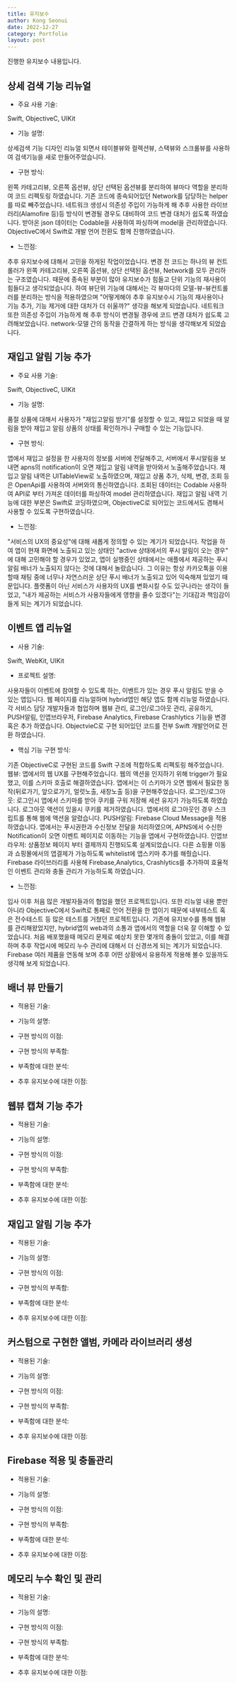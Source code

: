 ```yaml
---
title: 유지보수
author: Kong Seonui
date: 2022-12-27
category: Portfolio
layout: post
---
```

진행한 유지보수 내용입니다.

상세 검색 기능 리뉴얼
-------------
- 주요 사용 기술:

Swift, ObjectiveC, UIKit

- 기능 설명:

상세검색 기능 디자인 리뉴얼 되면서 테이블뷰와 컬렉션뷰, 스택뷰와 스크롤뷰를 사용하여 검색기능을 새로 만들어주었습니다.

- 구현 방식:

왼쪽 카테고리뷰, 오른쪽 옵션뷰, 상단 선택된 옵션뷰를 분리하여 뷰마다 역할을 분리하여 코드 리펙토링 하였습니다.
기존 코드에 종속되어있던 Network를 담당하는 helper를 따로 빼주었습니다.
네트워크 생성시 의존성 주입이 가능하게 해 추후 사용한 라이브러리(Alamofire 등)등 방식이 변경될 경우도 대비하여 코드 변경 대처가 쉽도록 하였습니다.
받아온 json 데이터는 Codable을 사용하여 파싱하며 model을 관리하였습니다.
ObjectiveC에서 Swift로 개발 언어 전환도 함께 진행하였습니다.

- 느낀점:

추후 유지보수에 대해서 고민을 하게된 작업이었습니다.
변경 전 코드는 하나의 뷰 컨트롤러가 왼쪽 카테고리뷰, 오른쪽 옵션뷰, 상단 선택된 옵션뷰, Network를 모두 관리하는 구조였습니다.
때문에 종속된 부분이 많아 유지보수가 힘들고 단위 기능의 재사용이 힘들다고 생각되었습니다.
하여 뷰단위 기능에 대해서는 각 뷰마다의 모델-뷰-뷰컨트롤러를 분리하는 방식을 적용하였으며 "어떻게해야 추후 유지보수시 기능의 재사용이나 기능 추가, 기능 제거에 대한 대처가 더 쉬울까?" 생각을 해보게 되었습니다.
네트워크 또한 의존성 주입이 가능하게 해 추후 방식이 변경될 경우에 코드 변경 대처가 쉽도록 고려해보았습니다.
network-모델 간의 동작을 간결하게 하는 방식을 생각해보게 되었습니다.


재입고 알림 기능 추가
-------------
- 주요 사용 기술:

Swift, ObjectiveC, UIKit

- 기능 설명:

품절 상품에 대해서 사용자가 "재입고알림 받기"를 설정할 수 있고, 재입고 되었을 때 알림을 받아 재입고 알림 상품의 상태를 확인하거나 구매할 수 있는 기능입니다.

- 구현 방식:

앱에서 재입고 설정을 한 사용자의 정보를 서버에 전달해주고, 서버에서 푸시알림을 보내면 apns의 notification이 오면 재입고 알림 내역을 받아와서 노출해주었습니다.
재입고 알림 내역은 UITableView로 노출하였으며, 재입고 상품 추가, 삭제, 변경, 조회 등은 OpenApi를 사용하여 서버와의 통신하였습니다.
조회된 데이터는 Codable 사용하여 API로 부터 가져온 데이터를 파싱하여 model 관리하였습니다.
재입고 알림 내역 기능에 대한 부분은 Swift로 코딩하였으며, ObjectiveC로 되어있는 코드에서도 겸해서 사용할 수 있도록 구현하였습니다.

- 느낀점:

"서비스의 UX의 중요성"에 대해 새롭게 정의할 수 있는 계기가 되었습니다. 작업을 하여 앱이 현재 화면에 노출되고 있는 상태인 "active 상태에서의 푸시 알림이 오는 경우" 에 대해 고민해야 할 경우가 있었고, 앱이 실행중인 상태에서는 애플에서 제공하는 푸시 알림 배너가 노출되지 않다는 것에 대해서 놀랐습니다.
그 이유는 항상 카카오톡을 이용할때 채팅 중에 너무나 자연스러운 상단 푸시 배너가 노출되고 있어 익숙해져 있었기 때문입니다.
플랫폼이 아닌 서비스가 사용자의 UX를 변화시킬 수도 있구나라는 생각이 들었고, "내가 제공하는 서비스가 사용자들에게 영향을 줄수 있겠다"는 기대감과 책임감이 들게 되는 계기가 되었습니다.


이벤트 앱 리뉴얼
-------------
- 사용 기술: 

Swift, WebKit, UIKit

- 프로젝트 설명:

사용자들이 이벤트에 참여할 수 있도록 하는, 이벤트가 있는 경우 푸시 알림도 받을 수 있는 앱입니다.
웹 페이지를 리뉴얼하며 hybrid앱인 해당 앱도 함께 리뉴얼 하였습니다.
각 서비스 담당 개발자들과 협업하며 웹뷰 관리, 로그인/로그아웃 관리, 공유하기, PUSH알림, 인앱브라우저, Firebase Analytics, Firebase Crashlytics 기능을 변경 혹은 추가 하였습니다.
ObjectvieC로 구현 되어있던 코드를 전부 Swift 개발언어로 전환 하였습니다.

- 핵심 기능 구현 방식: 

기존 ObjectiveC로 구현된 코드를 Swift 구조에 적합하도록 리펙토링 해주었습니다.
웹뷰: 앱에서의 웹 UX를 구현해주었습니다. 웹의 액션을 인지하기 위해 trigger가 필요했고, 이를 스키마 호출로 해결하였습니다. 앱에서는 이 스키마가 오면 웹에서 필요한 동작(뒤로가기, 앞으로가기, 얼럿노출, 새창노출 등)을 구현해주었습니다.
로그인/로그아웃: 로그인시 앱에서 스키마를 받아 쿠키를 구워 저장해 세션 유지가 가능하도록 하였습니다. 로그아웃 액션이 있을시 쿠키를 제거하였습니다.
앱에서의 로그아웃인 경우 스크립트를 통해 웹에 액션을 알렸습니다.
PUSH알림: Firebase Cloud Message을 적용하였습니다. 앱에서는 푸시권한과 수신정보 전달을 처리하였으며, APNS에서 수신한 Notification이 오면 이벤트 페이지로 이동하는 기능을 앱에서 구현하였습니다.
인앱브라우저: 상품정보 페이지 부터 결제까지 진행되도록 설계되었습니다. 다른 쇼핑몰 이동과 쇼핑몰에서의 앱결제가 가능하도록 whitelist에 앱스키마 추가를 해줬습니다.
Firebase 라이브러리를 사용해 Firebase,Analytics, Crashlytics를 추가하여 효율적인 이벤트 관리와 충돌 관리가 가능하도록 하였습니다.

- 느낀점:

입사 이후 처음 많은 개발자들과의 협업을 했던 프로젝트입니다.
또한 리뉴얼 내용 뿐만 아니라 ObjectiveC에서 Swift로 통째로 언어 전환을 한 앱이기 때문에 내부테스트 혹은 전수테스트 등 많은 테스트를 거쳤던 프로젝트입니다.
기존에 유지보수를 통해 웹뷰를 관리해왔었지만, hybrid앱의 web과의 소통과 앱에서의 역할을 더욱 잘 이해할 수 있었습니다.
처음 배포했을때 메모리 문제로 예상치 못한 몇개의 충돌이 있었고, 이를 해결하며 추후 작업시에 메모리 누수 관리에 대해서 더 신경쓰게 되는 계기가 되었습니다.
Firebase 여러 제품을 연동해 보며 추후 어떤 상황에서 유용하게 적용해 볼수 있을까도 생각해 보게 되었습니다.

배너 뷰 만들기
-------------
- 적용된 기술:

- 기능의 설명:

- 구현 방식의 이점:

- 구현 방식의 부족함:

- 부족함에 대한 분석:

- 추후 유지보수에 대한 이점:

웹뷰 캡쳐 기능 추가
-------------
- 적용된 기술:

- 기능의 설명:

- 구현 방식의 이점:

- 구현 방식의 부족함:

- 부족함에 대한 분석:

- 추후 유지보수에 대한 이점:

재입고 알림 기능 추가
-------------
- 적용된 기술:

- 기능의 설명:

- 구현 방식의 이점:

- 구현 방식의 부족함:

- 부족함에 대한 분석:

- 추후 유지보수에 대한 이점:

커스텀으로 구현한 앨범, 카메라 라이브러리 생성
-------------
- 적용된 기술:

- 기능의 설명:

- 구현 방식의 이점:

- 구현 방식의 부족함:

- 부족함에 대한 분석:

- 추후 유지보수에 대한 이점:


Firebase 적용 및 충돌관리
-------------
- 적용된 기술:

- 기능의 설명:

- 구현 방식의 이점:

- 구현 방식의 부족함:

- 부족함에 대한 분석:

- 추후 유지보수에 대한 이점:


메모리 누수 확인 및 관리
-------------
- 적용된 기술:

- 기능의 설명:

- 구현 방식의 이점:

- 구현 방식의 부족함:

- 부족함에 대한 분석:

- 추후 유지보수에 대한 이점:


